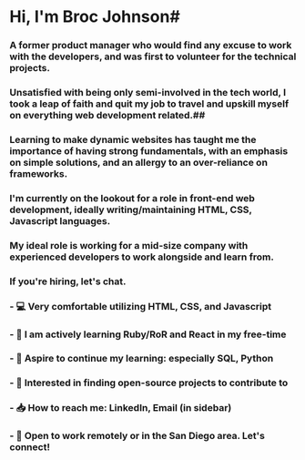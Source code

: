 # **Hi, I'm Broc Johnson**#

### A former product manager who would find any excuse to work with the developers, and was first to volunteer for the technical projects. 
### Unsatisfied with being only semi-involved in the tech world, I took a leap of faith and quit my job to travel and upskill myself on everything web development related.##

### Learning to make dynamic websites has taught me the importance of  having strong fundamentals, with an emphasis on simple solutions, and an allergy to an over-reliance on frameworks. 
### I'm currently on the lookout for a role in front-end web development, ideally writing/maintaining HTML, CSS, Javascript languages. 
### My ideal role is working for a mid-size company with experienced developers to work alongside and learn from. 
### If you're hiring, let's chat.

###    - 💻 Very comfortable utilizing HTML, CSS, and Javascript
###    - 🍎 I am actively learning Ruby/RoR and React in my free-time
###    - 💭 Aspire to continue my learning: especially SQL, Python
###    - 🌉 Interested in finding open-source projects to contribute to
###    - 📥 How to reach me: LinkedIn, Email (in sidebar)
###    - 📣 Open to work remotely or in the San Diego area. Let's connect! 

<!--
**dwaynethebroc/dwaynethebroc** is a ✨ _special_ ✨ repository because its `README.md` (this file) appears on your GitHub profile.

Here are some ideas to get you started:

- 🔭 I’m currently working on ...
- 🌱 I’m currently learning ...
- 👯 I’m looking to collaborate on ...
- 🤔 I’m looking for help with ...
- 💬 Ask me about ...
- 📫 How to reach me: ...
- 😄 Pronouns: ...
- ⚡ Fun fact: ...
-->
